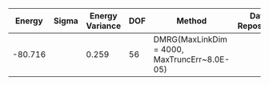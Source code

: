 | Energy   | Sigma | Energy Variance | DOF | Method                                                       | Data Repository                  |
|----------|-------|-----------------|-----|--------------------------------------------------------------|----------------------------------|
|-80.716 |       | 0.259          | 56  | DMRG(MaxLinkDim = 4000, MaxTruncErr~8.0E-05) | |
